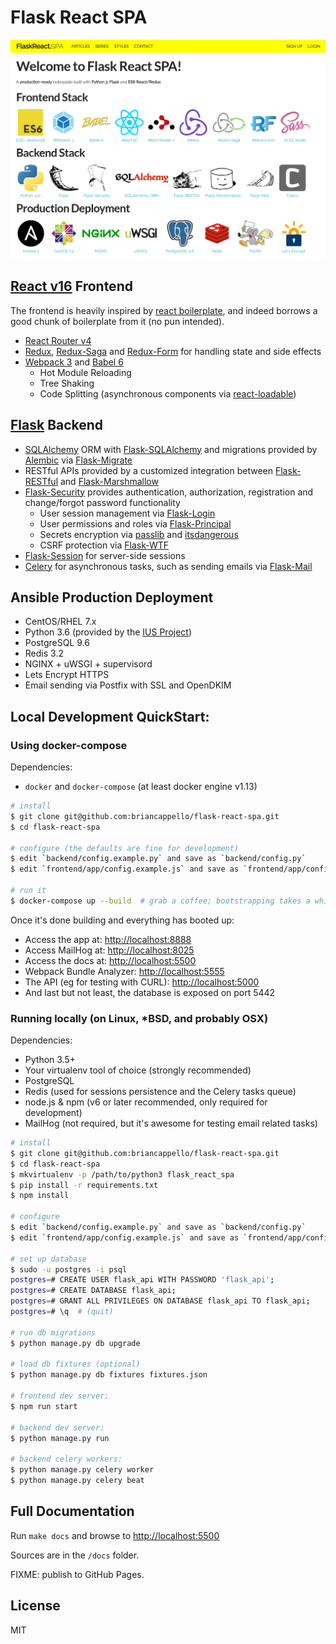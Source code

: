# Flask React SPA

![screenshot](./screenshot.png)

## [React v16](https://facebook.github.io/react/) Frontend

The frontend is heavily inspired by [react boilerplate](https://github.com/react-boilerplate/react-boilerplate), and indeed borrows a good chunk of boilerplate from it (no pun intended).

- [React Router v4](https://reacttraining.com/react-router/web)
- [Redux](http://redux.js.org/), [Redux-Saga](https://redux-saga.js.org/) and [Redux-Form](https://redux-form.com) for handling state and side effects
- [Webpack 3](https://webpack.js.org/) and [Babel 6](https://babeljs.io/)
   - Hot Module Reloading
   - Tree Shaking
   - Code Splitting (asynchronous components via [react-loadable](https://github.com/thejameskyle/react-loadable))

## [Flask](http://flask.pocoo.org/) Backend

- [SQLAlchemy](http://docs.sqlalchemy.org/en/rel_1_1/) ORM with [Flask-SQLAlchemy](http://flask-sqlalchemy.pocoo.org/2.2/) and migrations provided by [Alembic](http://alembic.zzzcomputing.com/en/latest/) via [Flask-Migrate](http://flask-migrate.readthedocs.io/en/latest/)
- RESTful APIs provided by a customized integration between [Flask-RESTful](http://flask-restful.readthedocs.io/en/latest/) and [Flask-Marshmallow](http://flask-marshmallow.readthedocs.io/en/latest/)
- [Flask-Security](https://flask-security.readthedocs.io/en/latest/) provides authentication, authorization, registration and change/forgot password functionality
   - User session management via [Flask-Login](https://flask-login.readthedocs.io/en/latest/)
   - User permissions and roles via [Flask-Principal](https://pythonhosted.org/Flask-Principal/)
   - Secrets encryption via [passlib](https://passlib.readthedocs.io/en/stable/) and [itsdangerous](https://pythonhosted.org/itsdangerous/)
   - CSRF protection via [Flask-WTF](https://flask-wtf.readthedocs.io/en/stable/)
- [Flask-Session](http://pythonhosted.org/Flask-Session/) for server-side sessions
- [Celery](http://www.celeryproject.org/) for asynchronous tasks, such as sending emails via [Flask-Mail](https://pythonhosted.org/Flask-Mail/)

## Ansible Production Deployment

- CentOS/RHEL 7.x
- Python 3.6 (provided by the [IUS Project](https://ius.io/))
- PostgreSQL 9.6
- Redis 3.2
- NGINX + uWSGI + supervisord
- Lets Encrypt HTTPS
- Email sending via Postfix with SSL and OpenDKIM

## Local Development QuickStart:

### Using docker-compose

Dependencies:

- `docker` and `docker-compose` (at least docker engine v1.13)

```bash
# install
$ git clone git@github.com:briancappello/flask-react-spa.git
$ cd flask-react-spa

# configure (the defaults are fine for development)
$ edit `backend/config.example.py` and save as `backend/config.py`
$ edit `frontend/app/config.example.js` and save as `frontend/app/config.js`

# run it
$ docker-compose up --build  # grab a coffee; bootstrapping takes a while the first time
```

Once it's done building and everything has booted up:

- Access the app at: [http://localhost:8888](http://localhost:8888)
- Access MailHog at: [http://localhost:8025](http://localhost:8025)
- Access the docs at: [http://localhost:5500](http://localhost:5500)
- Webpack Bundle Analyzer: [http://localhost:5555](http://localhost:5555)
- The API (eg for testing with CURL): [http://localhost:5000](http://localhost:5000)
- And last but not least, the database is exposed on port 5442

### Running locally (on Linux, *BSD, and probably OSX)

Dependencies:

- Python 3.5+
- Your virtualenv tool of choice (strongly recommended)
- PostgreSQL
- Redis (used for sessions persistence and the Celery tasks queue)
- node.js & npm (v6 or later recommended, only required for development)
- MailHog (not required, but it's awesome for testing email related tasks)

```bash
# install
$ git clone git@github.com:briancappello/flask-react-spa.git
$ cd flask-react-spa
$ mkvirtualenv -p /path/to/python3 flask_react_spa
$ pip install -r requirements.txt
$ npm install

# configure
$ edit `backend/config.example.py` and save as `backend/config.py`
$ edit `frontend/app/config.example.js` and save as `frontend/app/config.js`

# set up database
$ sudo -u postgres -i psql
postgres=# CREATE USER flask_api WITH PASSWORD 'flask_api';
postgres=# CREATE DATABASE flask_api;
postgres=# GRANT ALL PRIVILEGES ON DATABASE flask_api TO flask_api;
postgres=# \q  # (quit)

# run db migrations
$ python manage.py db upgrade

# load db fixtures (optional)
$ python manage.py db fixtures fixtures.json

# frontend dev server:
$ npm run start

# backend dev server:
$ python manage.py run

# backend celery workers:
$ python manage.py celery worker
$ python manage.py celery beat
```

## Full Documentation

Run `make docs` and browse to [http://localhost:5500](http://localhost:5500)

Sources are in the `/docs` folder.

FIXME: publish to GitHub Pages.

## License

MIT
